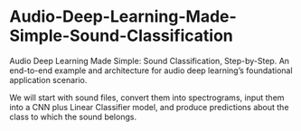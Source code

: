 # Audio-Deep-Learning-Made-Simple-Sound-Classification
Audio Deep Learning Made Simple: Sound Classification, Step-by-Step. An end-to-end example and architecture for audio deep learning’s foundational application scenario.

We will start with sound files, convert them into spectrograms, input them into a CNN plus Linear Classifier model, and produce predictions about the class to which the sound belongs.
